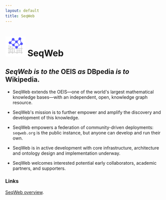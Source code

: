```yaml
---
layout: default
title: SeqWeb
---
```


# ![SeqWeb Project Icon](/assets/icons/seqweb_icon_64x64.png) SeqWeb

## ***SeqWeb*** _is to the_ **OEIS** _as_ **DBpedia** _is to_ **Wikipedia**.

- SeqWeb extends the OEIS—one of the world's largest mathematical knowledge bases—with an independent, open, knowledge graph resource.

- SeqWeb's mission is to further empower and amplify the discovery and development of this knowledge.

- SeqWeb empowers a federation of community-driven deployments: `seqweb.org` is the public instance, but anyone can develop and run their own.

- SeqWeb is in active development with core infrastructure, architecture and ontology design and implementation underway.

- SeqWeb welcomes interested potential early collaborators, academic partners, and supporters.


### Links

[SeqWeb overview](/docs/seqweb_overview).

